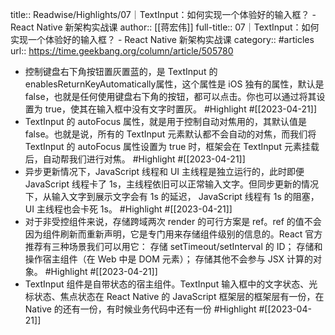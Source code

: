title:: Readwise/Highlights/07｜TextInput：如何实现一个体验好的输入框？ - React Native 新架构实战课
author:: [[蒋宏伟]]
full-title:: 07｜TextInput：如何实现一个体验好的输入框？ - React Native 新架构实战课
category:: #articles
url:: https://time.geekbang.org/column/article/505780
- 控制键盘右下角按钮置灰置蓝的，是 TextInput 的enablesReturnKeyAutomatically属性，这个属性是 iOS 独有的属性，默认是false，也就是任何使用键盘右下角的按钮，都可以点击。你也可以通过将其设置为 true，使其在输入框中没有文字时置灰。 #Highlight #[[2023-04-21]]
- TextInput 的 autoFocus 属性，就是用于控制自动对焦用的，其默认值是 false。也就是说，所有的 TextInput 元素默认都不会自动的对焦，而我们将 TextInput 的 autoFocus 属性设置为 true 时，框架会在 TextInput 元素挂载后，自动帮我们进行对焦。 #Highlight #[[2023-04-21]]
- 异步更新情况下，JavaScript 线程和 UI 主线程是独立运行的，此时即便 JavaScript 线程卡了 1s，主线程依旧可以正常输入文字。但同步更新的情况下，从输入文字到展示文字会有 1s 的延迟， JavaScript 线程有 1s 的阻塞，UI 主线程也会卡死 1s。 #Highlight #[[2023-04-21]]
- 对于非受控组件来说，存储跨域两次 render 的可行方案是 ref。ref 的值不会因为组件刷新而重新声明，它是专门用来存储组件级别的信息的。React 官方推荐有三种场景我们可以用它：
  存储 setTimeout/setInterval 的 ID；
  存储和操作宿主组件（在 Web 中是 DOM 元素）；
  存储其他不会参与 JSX 计算的对象。 #Highlight #[[2023-04-21]]
- TextInput 组件是自带状态的宿主组件。TextInput 输入框中的文字状态、光标状态、焦点状态在 React Native 的 JavaScript 框架层的框架层有一份，在 Native 的还有一份，有时候业务代码中还有一份 #Highlight #[[2023-04-21]]